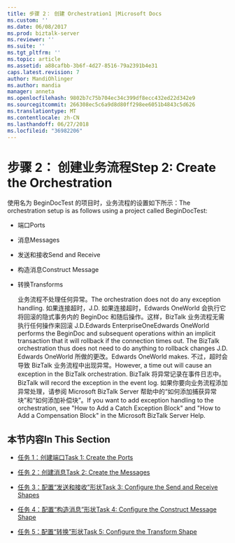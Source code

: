 ```yaml
---
title: 步骤 2： 创建 Orchestration1 |Microsoft Docs
ms.custom: ''
ms.date: 06/08/2017
ms.prod: biztalk-server
ms.reviewer: ''
ms.suite: ''
ms.tgt_pltfrm: ''
ms.topic: article
ms.assetid: a88cafbb-3b6f-4d27-8516-79a2391b4e31
caps.latest.revision: 7
author: MandiOhlinger
ms.author: mandia
manager: anneta
ms.openlocfilehash: 9802b7c75b704ec34c399df8ecc432ed22d342e9
ms.sourcegitcommit: 266308ec5c6a9d8d80ff298ee6051b4843c5d626
ms.translationtype: MT
ms.contentlocale: zh-CN
ms.lasthandoff: 06/27/2018
ms.locfileid: "36982206"
---
```

# <a name="step-2-create-the-orchestration"></a><span data-ttu-id="4dfba-102">步骤 2： 创建业务流程</span><span class="sxs-lookup"><span data-stu-id="4dfba-102">Step 2: Create the Orchestration</span></span>
<span data-ttu-id="4dfba-103">使用名为 BeginDocTest 的项目时，业务流程的设置如下所示：</span><span class="sxs-lookup"><span data-stu-id="4dfba-103">The orchestration setup is as follows using a project called BeginDocTest:</span></span>  
  
- <span data-ttu-id="4dfba-104">端口</span><span class="sxs-lookup"><span data-stu-id="4dfba-104">Ports</span></span>  
  
- <span data-ttu-id="4dfba-105">消息</span><span class="sxs-lookup"><span data-stu-id="4dfba-105">Messages</span></span>  
  
- <span data-ttu-id="4dfba-106">发送和接收</span><span class="sxs-lookup"><span data-stu-id="4dfba-106">Send and Receive</span></span>  
  
- <span data-ttu-id="4dfba-107">构造消息</span><span class="sxs-lookup"><span data-stu-id="4dfba-107">Construct Message</span></span>  
  
- <span data-ttu-id="4dfba-108">转换</span><span class="sxs-lookup"><span data-stu-id="4dfba-108">Transforms</span></span>  
  
  <span data-ttu-id="4dfba-109">业务流程不处理任何异常。</span><span class="sxs-lookup"><span data-stu-id="4dfba-109">The orchestration does not do any exception handling.</span></span> <span data-ttu-id="4dfba-110">如果连接超时，</span><span class="sxs-lookup"><span data-stu-id="4dfba-110">J.D.</span></span> <span data-ttu-id="4dfba-111">如果连接超时，Edwards OneWorld 会执行它将回滚的隐式事务内的 BeginDoc 和随后操作。这样，BizTalk 业务流程无需执行任何操作来回滚 J.D.Edwards EnterpriseOne</span><span class="sxs-lookup"><span data-stu-id="4dfba-111">Edwards OneWorld performs the BeginDoc and subsequent operations within an implicit transaction that it will rollback if the connection times out. The BizTalk orchestration thus does not need to do anything to rollback changes J.D.</span></span> <span data-ttu-id="4dfba-112">Edwards OneWorld 所做的更改。</span><span class="sxs-lookup"><span data-stu-id="4dfba-112">Edwards OneWorld makes.</span></span> <span data-ttu-id="4dfba-113">不过，超时会导致 BizTalk 业务流程中出现异常。</span><span class="sxs-lookup"><span data-stu-id="4dfba-113">However, a time out will cause an exception in the BizTalk orchestration.</span></span> <span data-ttu-id="4dfba-114">BizTalk 将异常记录在事件日志中。</span><span class="sxs-lookup"><span data-stu-id="4dfba-114">BizTalk will record the exception in the event log.</span></span> <span data-ttu-id="4dfba-115">如果你要向业务流程添加异常处理，请参阅 Microsoft BizTalk Server 帮助中的“如何添加捕获异常块”和“如何添加补偿块”。</span><span class="sxs-lookup"><span data-stu-id="4dfba-115">If you want to add exception handling to the orchestration, see "How to Add a Catch Exception Block" and "How to Add a Compensation Block" in the Microsoft BizTalk Server Help.</span></span>  
  
## <a name="in-this-section"></a><span data-ttu-id="4dfba-116">本节内容</span><span class="sxs-lookup"><span data-stu-id="4dfba-116">In This Section</span></span>  
  
-   [<span data-ttu-id="4dfba-117">任务 1：创建端口</span><span class="sxs-lookup"><span data-stu-id="4dfba-117">Task 1: Create the Ports</span></span>](../core/task-1-create-the-ports2.md)  
  
-   [<span data-ttu-id="4dfba-118">任务 2：创建消息</span><span class="sxs-lookup"><span data-stu-id="4dfba-118">Task 2: Create the Messages</span></span>](../core/task-2-create-the-messages1.md)  
  
-   [<span data-ttu-id="4dfba-119">任务 3：配置“发送和接收”形状</span><span class="sxs-lookup"><span data-stu-id="4dfba-119">Task 3: Configure the Send and Receive Shapes</span></span>](../core/task-3-configure-the-send-and-receive-shapes1.md)  
  
-   [<span data-ttu-id="4dfba-120">任务 4：配置“构造消息”形状</span><span class="sxs-lookup"><span data-stu-id="4dfba-120">Task 4: Configure the Construct Message Shape</span></span>](../core/task-4-configure-the-construct-message-shape2.md)  
  
-   [<span data-ttu-id="4dfba-121">任务 5：配置“转换”形状</span><span class="sxs-lookup"><span data-stu-id="4dfba-121">Task 5: Configure the Transform Shape</span></span>](../core/task-5-configure-the-transform-shape1.md)